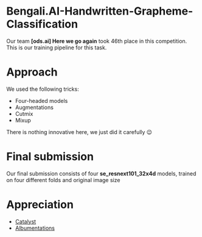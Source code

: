 # Bengali.AI-Handwritten-Grapheme-Classification
Our team **[ods.ai] Here we go again** took 46th place in this competition. This is our training pipeline for this task.
# Approach
We used the following tricks:

- Four-headed models
- Augmentations
- Cutmix
- Mixup

There is nothing innovative here, we just did it carefully :wink:
# Final submission
Our final submission consists of four **se_resnext101_32x4d** models, trained on four different folds and original image size
# Appreciation
- [Catalyst](https://github.com/catalyst-team/catalyst)
- [Albumentations](https://github.com/albumentations-team/albumentations)

